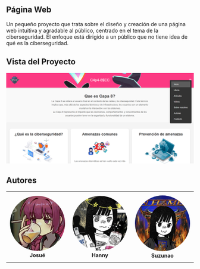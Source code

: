 ## Página Web

Un pequeño proyecto que trata sobre el diseño y creación de una página web intuitiva y agradable al público, centrado en el tema de la ciberseguridad. El enfoque está dirigido a un público que no tiene idea de qué es la ciberseguridad.

## Vista del Proyecto

<img src="img/Captura de pantalla 2024-09-30 010929.png" alt="Vista del Proyecto">

## Autores
<div align="center">
    <!-- Autor 1 -->
    <table>
        <tr>
            <td align="center" style="padding: 10px;">
                <img src="img/descarga (1).jpg" alt="Josué" width="150px" style="border-radius: 50%;"><br>
                <strong>Josué</strong>
            </td>
            <!-- Autor 2 -->
            <td align="center" style="padding: 10px;">
                <img src="img/descarga.jpg" alt="Hanny" width="150px" style="border-radius: 50%;"><br>
                <strong>Hanny</strong>
            </td>
            <!-- Autor 3 -->
            <td align="center" style="padding: 10px;">
                <img src="img/in flames.jpg" alt="Suzunao" width="150px" style="border-radius: 50%;"><br>
                <strong>Suzunao</strong>
            </td>
        </tr>
    </table>
</div>






